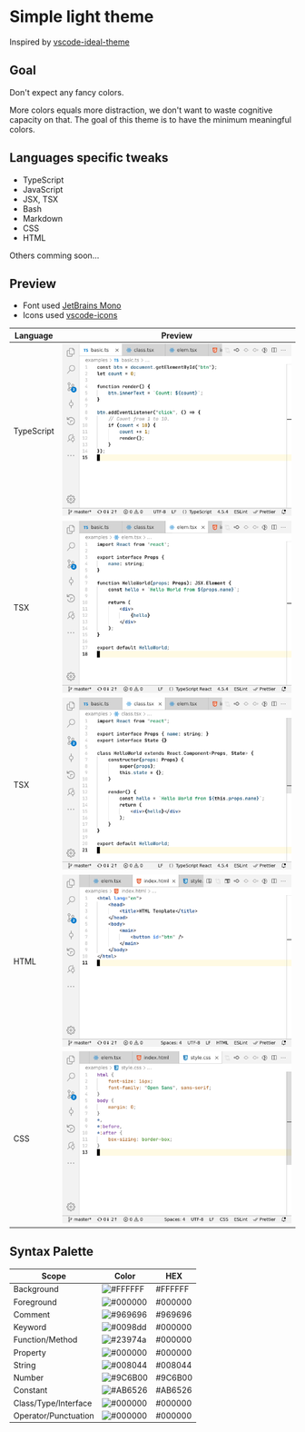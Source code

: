 # Simple light theme

Inspired by [vscode-ideal-theme](https://github.com/karsany/vscode-ideal-theme)

## Goal

Don't expect any fancy colors.

More colors equals more distraction, we don't want to waste cognitive capacity
on that. The goal of this theme is to have the minimum meaningful colors.

## Languages specific tweaks

- TypeScript
- JavaScript
- JSX, TSX
- Bash
- Markdown
- CSS
- HTML

Others comming soon...

## Preview

- Font used [JetBrains Mono](https://www.jetbrains.com/lp/mono/)
- Icons used [vscode-icons](https://github.com/vscode-icons/vscode-icons)

| Language   | Preview                            |
| ---------- | ---------------------------------- |
| TypeScript | ![ts](./examples/basic.png)        |
| TSX        | ![tsx-elem](./examples/elem.png)   |
| TSX        | ![tsx-class](./examples/class.png) |
| HTML       | ![html](./examples/html.png)       |
| CSS        | ![css](./examples/css.png)         |

## Syntax Palette

| Scope                | Color               | HEX     |
| -------------------- | ------------------- | ------- |
| Background           | ![#FFFFFF][#FFFFFF] | #FFFFFF |
| Foreground           | ![#000000][#000000] | #000000 |
| Comment              | ![#969696][#969696] | #969696 |
| Keyword              | ![#0098dd][#000000] | #000000 |
| Function/Method      | ![#23974a][#000000] | #000000 |
| Property             | ![#000000][#000000] | #000000 |
| String               | ![#008044][#008044] | #008044 |
| Number               | ![#9C6B00][#9C6B00] | #9C6B00 |
| Constant             | ![#AB6526][#AB6526] | #AB6526 |
| Class/Type/Interface | ![#000000][#000000] | #000000 |
| Operator/Punctuation | ![#000000][#000000] | #000000 |

[#FFFFFF]: https://via.placeholder.com/35/FFFFFF/?text=+
[#000000]: https://via.placeholder.com/35/000000/?text=+
[#969696]: https://via.placeholder.com/35/969696/?text=+
[#000000]: https://via.placeholder.com/35/000000/?text=+
[#000000]: https://via.placeholder.com/35/000000/?text=+
[#000000]: https://via.placeholder.com/35/000000/?text=+
[#008044]: https://via.placeholder.com/35/008044/?text=+
[#9C6B00]: https://via.placeholder.com/35/9C6B00/?text=+
[#AB6526]: https://via.placeholder.com/35/AB6526/?text=+
[#275fe4]: https://via.placeholder.com/35/275fe4/?text=+
[#df631c]: https://via.placeholder.com/35/df631c/?text=+
[#000000]: https://via.placeholder.com/35/000000/?text=+
[#000000]: https://via.placeholder.com/35/000000/?text=+
